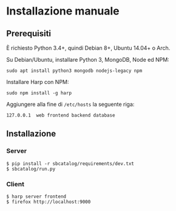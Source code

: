 # Installazione manuale

## Prerequisiti

È richiesto Python 3.4+, quindi Debian 8+, Ubuntu 14.04+ o Arch.

Su Debian/Ubuntu, installare Python 3, MongoDB, Node ed NPM:

    sudo apt install python3 mongodb nodejs-legacy npm

Installare Harp con NPM:

    sudo npm install -g harp

Aggiungere alla fine di `/etc/hosts` la seguente riga:

    127.0.0.1  web frontend backend database

## Installazione

### Server

    $ pip install -r sbcatalog/requirements/dev.txt
    $ sbcatalog/run.py

### Client

    $ harp server frontend
    $ firefox http://localhost:9000
